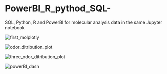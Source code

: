 # PowerBI_R_pythod_SQL-
SQL, Python, R and PowerBI for molecular analysis data in the same Jupyter notebook

![first_molplotly](https://github.com/QcoJuanDavidMarin/PowerBI_R_pythod_SQL-/assets/59380458/1e1aaab1-6c86-45d6-ab17-7c29f23b3e82)


![odor_ditribution_plot](https://github.com/QcoJuanDavidMarin/PowerBI_R_pythod_SQL-/assets/59380458/f927400c-b762-472d-8111-ac6aff17a4ef)


![three_odor_ditribution_plot](https://github.com/QcoJuanDavidMarin/PowerBI_R_pythod_SQL-/assets/59380458/03e9406c-495a-44f2-8fe0-b2db9a9cbc95)


![powerBI_dash](https://github.com/QcoJuanDavidMarin/PowerBI_R_pythod_SQL-/assets/59380458/723e5ba0-3b22-40f1-aacc-758a633451a5)
